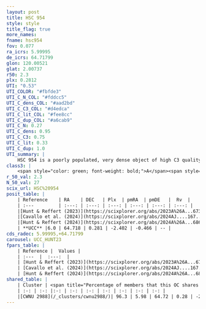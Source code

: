 ```yaml
---
layout: post
title: HSC 954
style: style
title_flag: true
more_names: 
fname: hsc954
fov: 0.077
ra_icrs: 5.99995
de_icrs: 64.71799
glon: 120.00521
glat: 2.00737
r50: 2.3
plx: 0.2812
UTI: "0.53"
UTI_COLOR: "#fbfde3"
UTI_C_N_COL: "#fddcc5"
UTI_C_dens_COL: "#aad2bd"
UTI_C_C3_COL: "#d4edca"
UTI_C_lit_COL: "#fee8cc"
UTI_C_dup_COL: "#a6cab9"
UTI_C_N: 0.27
UTI_C_dens: 0.95
UTI_C_C3: 0.75
UTI_C_lit: 0.33
UTI_C_dup: 1.0
UTI_summary: |
    HSC 954 is a poorly populated, very dense object of high C3 quality. It was recently reported in the literature. This object shares a large percentage of members with a later reported entry.
class3: |
    <span style="color: green; font-weight: bold;">A</span><span style="color: #FFC300; font-weight: bold;">B</span>
r_50_val: 2.3
N_50_val: 27
scix_url: HSC%20954
posit_table: |
    | Reference    | RA    | DEC   | Plx  | pmRA  | pmDE   |  Rv  |
    | :---         | :---: | :---: | :---: | :---: | :---: | :---: |
    |[Hunt & Reffert (2023)](https://scixplorer.org/abs/2023A%26A...673A.114H) | 6.001 | 64.719 | 0.278 | -2.399 | -0.459 | -- |
    |[Cavallo et al. (2024)](https://scixplorer.org/abs/2024AJ....167...12C) | 5.965 | 64.717 | 0.274 | -- | -- | -- |
    |[Hunt & Reffert (2024)](https://scixplorer.org/abs/2024A%26A...686A..42H) | 6.001 | 64.719 | 0.278 | -2.399 | -0.459 | -- |
    | **UCC** |6.0 | 64.718 | 0.281 | -2.402 | -0.466 | -- | 
cds_radec: 5.99995,+64.71799
carousel: UCC_HUNT23
fpars_table: |
    | Reference |  Values |
    | :---  |  :---:  |
    | [Hunt & Reffert (2023)](https://scixplorer.org/abs/2023A%26A...673A.114H) | `AV50=3.482, diffAV50=1.661, MOD50=12.452, logAge50=7.617` |
    | [Cavallo et al. (2024)](https://scixplorer.org/abs/2024AJ....167...12C) | `AV50=3.55, dMod50=12.52, logAge50=7.4, [Fe/H]50=0.48` |
    | [Hunt & Reffert (2024)](https://scixplorer.org/abs/2024A%26A...686A..42H) | `MassJ=494.173` |
shared_table: |
    | Cluster | <span title="Percentage of members that this OC shares with the ones listed">%</span>   | RA   | DEC   | Plx   | pmRA  | pmDE  | Rv | UTI |
    | :-: | :-: |:-: | :-: | :-: | :-: | :-: | :-: | :-: |
    |[CWNU 2988](/_clusters/cwnu2988/)| 96.3 | 5.98 | 64.72 | 0.28 | -2.41 | -0.47 | -- |0.13 |
---
```

